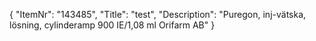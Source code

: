 {
  "ItemNr": "143485",
  "Title": "test",
  "Description": "Puregon, inj-vätska, lösning, cylinderamp 900 IE/1,08 ml Orifarm AB"
}